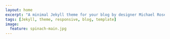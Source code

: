 ```yaml
---
layout: home
excerpt: "A minimal Jekyll theme for your blog by designer Michael Rose."
tags: [Jekyll, theme, responsive, blog, template]
image:
  feature: spinach-main.jpg
---
```

